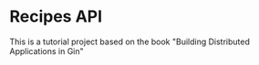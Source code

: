 # Recipes API

This is a tutorial project based on the book "Building Distributed Applications in Gin"
